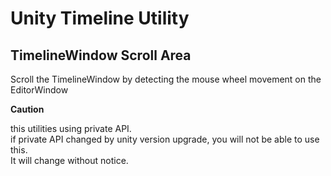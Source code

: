 # Unity Timeline Utility

## TimelineWindow Scroll Area

Scroll the TimelineWindow by detecting the mouse wheel movement on the EditorWindow

**Caution**

this utilities using private API.  
if private API changed by unity version upgrade, you will not be able to use this.  
It will change without notice.  
